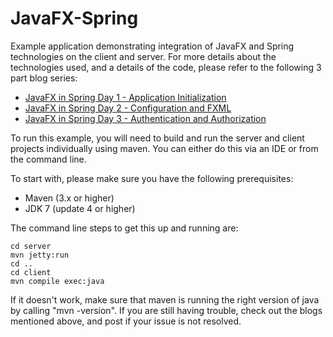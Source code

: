 JavaFX-Spring
=============

Example application demonstrating integration of JavaFX and Spring technologies on the client and server.  For more details about the technologies used, and a details of the code, please refer to the following 3 part blog series:

* [JavaFX in Spring Day 1 - Application Initialization](http://steveonjava.com/javafx-and-spring-day-1)
* [JavaFX in Spring Day 2 - Configuration and FXML](http://steveonjava.com/javafx-in-spring-day-2)
* [JavaFX in Spring Day 3 - Authentication and Authorization](http://steveonjava.com/javafx-in-spring-day-3)

To run this example, you will need to build and run the server and client projects individually using maven.  You can either do this via an IDE or from the command line.

To start with, please make sure you have the following prerequisites:

* Maven (3.x or higher)
* JDK 7 (update 4 or higher)

The command line steps to get this up and running are:

    cd server
    mvn jetty:run
    cd ..
    cd client
    mvn compile exec:java

If it doesn't work, make sure that maven is running the right version of java by calling "mvn -version".  If you are still having trouble, check out the blogs mentioned above, and post if your issue is not resolved.